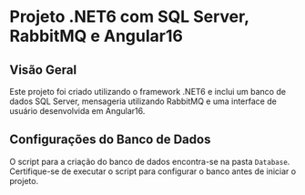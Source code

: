 # Projeto .NET6 com SQL Server, RabbitMQ e Angular16

## Visão Geral

Este projeto foi criado utilizando o framework .NET6 e inclui um banco de dados SQL Server, mensageria utilizando RabbitMQ e uma interface de usuário desenvolvida em Angular16.

## Configurações do Banco de Dados

O script para a criação do banco de dados encontra-se na pasta `Database`. Certifique-se de executar o script para configurar o banco antes de iniciar o projeto.
